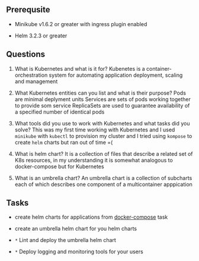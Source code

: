## Prerequsite

* Minikube v1.6.2 or greater with ingress plugin enabled

* Helm 3.2.3 or greater

## Questions

1. What is Kubernetes and what is it for?
Kubenetes is a container-orchestration system for automating application deployment, scaling and management

2. What Kubernetes entities can you list and what is their purpose?
Pods are minimal deplyment units
Services are sets of pods working together to provide som service
ReplicaSets are used to guarantee availability of a specified number of identical pods

3. What tools did you use to work with Kubernetes and what tasks did you solve?
This was my first time working with Kubernetes and I used `minikube` with `kubectl` to provision my cluster and I tried using `kompose` to create `helm` charts but ran out of time =(

4. What is helm chart?
It is a collection of files that describe a related set of K8s resources, in my understanding it is somewhat analogous to docker-compose but for Kubernetes

5. What is an umbrella chart?
An umbrella chart is a collection of subcharts each of which describes one component of a multicontainer apppication

## Tasks

* create helm charts for applications from [docker-compose](../03%20-%20docker-compose) task

* create an umbrella helm chart for you helm charts

* `*` Lint and deploy the umbrella helm chart

* `*` Deploy logging and monitoring tools for your users



